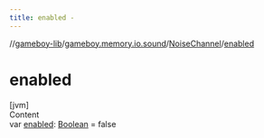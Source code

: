 ```yaml
---
title: enabled -
---
```

//[gameboy-lib](../../index.md)/[gameboy.memory.io.sound](../index.md)/[NoiseChannel](index.md)/[enabled](enabled.md)



# enabled  
[jvm]  
Content  
var [enabled](enabled.md): [Boolean](https://kotlinlang.org/api/latest/jvm/stdlib/kotlin/-boolean/index.html) = false  



